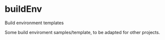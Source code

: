 # buildEnv
Build environment templates

Some build enviroment samples/template, to be adapted for other projects.
